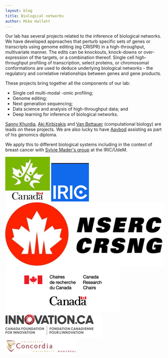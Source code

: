 ```yaml
---
layout: blog
title: Biological networks
author: Mike Hallett
---
```


Our lab has several projects related to the inference of biological networks.
We have developed approaches that perturb specific sets of genes or
transcripts using genome editing (eg CRISPR) in a high-throughput,
multivariate manner. The edits can be knockouts, knock-downs or over-expression of the targets, or a combination thereof.
Single cell high-throughput profiling of transcription, select proteins, or chromosomal conformations are used to deduce underlying biological networks - the regulatory and correlative relationships between genes and gene products.

These projects bring together all the components of our lab:
<ul>
<li> Single cell multi-modal -omic profiling; </li>
<li> Genome editing; </li>
<li> Next generation sequencing; </li>
<li> Data science and analysis of high-throughput data; and </li>
<li> Deep learning for inference of biological networks. </li>
</ul>

[Sanny Khurdia](https://www.mikehallett.science/team/sanny-khurdia/), [Aki Kirbizakis](https://www.mikehallett.science/team/eftyhios-kirbizakis/) 
and [Van Bettauer](https://www.mikehallett.science/team/van-bettauer/) (computational biology) are leads on these projects.
We are also lucky to have [Aaybod](https://www.mikehallett.science/team/abdelrahman-ahmed/) assisting  as part of his genomics diploma.



We apply this to different biological systems including in the context of breast cancer with [Sylvie Mader's group](https://www.iric.ca/en/research/principal-investigators/sylvie-mader) at the IRIC/UdeM. 

<img class="pull-left" src="/images/cihr_logo.jpg">
<img class="pull-center" src="/images/iric.png">
<img class="pull-right" src="/images/nserc.jpg">

<img class="pull-left" src="/images/crc.png">
<img class="pull-left" src="/images/Innovation_Logo.png">
<img class="pull-left" src="/images/concordia.logo.big.png">
